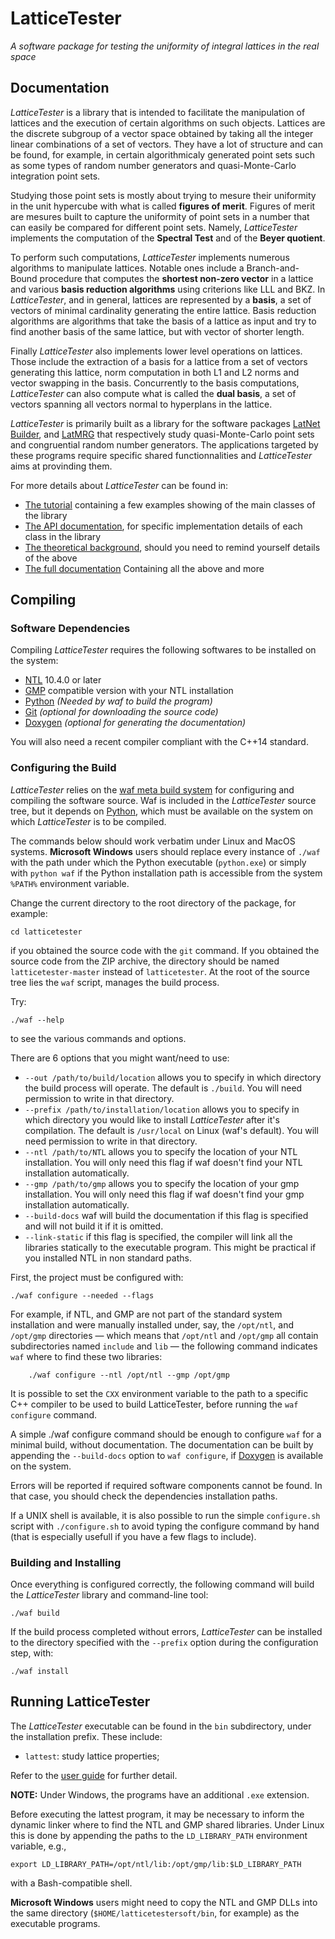 # LatticeTester

_A software package for testing the uniformity of integral lattices in the real space_

## Documentation

_LatticeTester_ is a library that is intended to facilitate the manipulation
of lattices and the execution of certain algorithms on such objects. Lattices
are the discrete subgroup of a vector space obtained by taking all the integer
linear combinations of a set of vectors. They have a lot of structure and can be
found, for example, in certain algorithmicaly generated point sets such as
some types of random number generators and quasi-Monte-Carlo integration point
sets.

Studying those point sets is mostly about trying to mesure their uniformity in
the unit hypercube with what is called **figures of merit**. Figures of merit
are mesures built to capture the uniformity of point sets in a number that can
easily be compared for different point sets. Namely, *LatticeTester* implements
the computation of the **Spectral Test** and of the **Beyer quotient**.

To perform such computations, _LatticeTester_ implements numerous algorithms
to manipulate lattices. Notable ones include a Branch-and-Bound procedure
that computes the **shortest non-zero vector** in a lattice and various **basis
reduction algorithms** using criterions like LLL and BKZ.
In *LatticeTester*, and in general, lattices are represented by a **basis**, a
set of vectors of minimal cardinality generating the entire lattice. Basis
reduction algorithms are algorithms that take the basis of a lattice as input
and try to find another basis of the same lattice, but with vector of shorter
length.

Finally _LatticeTester_ also implements lower level operations on lattices.
Those include the extraction of a basis for a lattice from a set of vectors
generating this lattice, norm computation in both L1 and L2 norms and vector 
swapping in the basis.
Concurrently to the basis computations, _LatticeTester_ can also compute what is
called the **dual basis**, a set of vectors spanning all vectors normal to
hyperplans in the lattice.

_LatticeTester_ is primarily built as a library for the software packages
[LatNet Builder](https://github.com/umontreal-simul/latbuilder),
and [LatMRG](https://github.com/umontreal-simul/latmrg) that
respectively study quasi-Monte-Carlo point sets and congruential random number
generators. The applications targeted by these programs require specific shared
functionnalities and _LatticeTester_ aims at provinding them.

For more details about *LatticeTester* can be found in:
- [The tutorial](http://umontreal-simul.github.io/latticetester/) containing a
  few examples showing of the main classes of the library
- [The API documentation](http://umontreal-simul.github.io/latticetester/namespaces.html), for
  specific implementation details of each class in the library
- [The theoretical background](http://umontreal-simul.github.io/latticetester/),
  should you need to remind yourself details of the above
- [The full documentation](http://umontreal-simul.github.io/latticetester/) Containing all the above and more

## Compiling

### Software Dependencies

Compiling *LatticeTester* requires the following softwares to be installed on
the system:

* [NTL](http://www.shoup.net/ntl/index.html) 10.4.0 or later
* [GMP](https://gmplib.org/) compatible version with your NTL installation
* [Python](https://www.python.org/) *(Needed by waf to build the program)*
* [Git](http://git-scm.com/) *(optional for downloading the source code)*
* [Doxygen](http://www.stack.nl/~dimitri/doxygen/) *(optional for generating
  the documentation)*

You will also need a recent compiler compliant with the C++14 standard.

### Configuring the Build

*LatticeTester* relies on the
[waf meta build system](https://code.google.com/p/waf/) for configuring and
compiling the software source. Waf is included in the *LatticeTester* source 
tree, but it depends on [Python](http://python.org/download), which must be 
available on the system on which *LatticeTester* is to be compiled.

The commands below should work verbatim under Linux and MacOS systems.
**Microsoft Windows** users should replace every instance of `./waf` 
with the path under which the Python executable
(`python.exe`) or simply with `python waf`
if the Python installation path is accessible from the system `%PATH%`
environment variable.

Change the current directory to the root directory of the package, for example:

    cd latticetester

if you obtained the source code with the `git` command.
If you obtained the source code from the ZIP archive, the directory should be
named `latticetester-master` instead of `latticetester`.
At the root of the source tree lies the `waf` script, manages the build
process.

Try:

	./waf --help

to see the various commands and options.

There are 6 options that you might want/need to use:
- `--out /path/to/build/location` allows you to specify in which directory the
  build process will operate. The default is `./build`. You will need permission
  to write in that directory.
- `--prefix /path/to/installation/location` allows you to specify in which 
  directory you would like to install *LatticeTester* after it's compilation.
  The default is `/usr/local` on Linux (waf's default). You will need permission
  to write in that directory.
- `--ntl /path/to/NTL` allows you to specify the location of your NTL 
  installation. You will only need this flag if waf doesn't find your NTL
  installation automatically.
- `--gmp /path/to/gmp` allows you to specify the location of your gmp
  installation. You will only need this flag if waf doesn't find your gmp
  installation automatically.
- `--build-docs` waf will build the documentation if this flag is specified and 
  will not build it if it is omitted.
- `--link-static` if this flag is specified, the compiler will link all the 
  libraries statically to the executable program. This might be practical if
  you installed NTL in non standard paths.

First, the project must be configured with:

	./waf configure --needed --flags

For example, if NTL, and GMP are not part of the standard system installation and were
manually installed under, say, the `/opt/ntl`, and `/opt/gmp` directories —
which means that `/opt/ntl` and `/opt/gmp` all contain subdirectories named
`include` and `lib` — the following command indicates `waf` where to find these
two libraries:

        ./waf configure --ntl /opt/ntl --gmp /opt/gmp

It is possible to set the `CXX` environment variable to the path to a specific
C++ compiler to be used to build LatticeTester, before running the `waf
configure` command.

A simple 
    ./waf configure
command should be enough to configure `waf` for a minimal build,
without documentation. The documentation can be built by
appending the `--build-docs` option to `waf configure`, if
  [Doxygen](http://www.stack.nl/~dimitri/doxygen/) is available on the system.

Errors will be reported if required software components cannot be found.  In
that case, you should check the dependencies installation paths.

If a UNIX shell is available, it is also possible to run the simple `configure.sh`
script with `./configure.sh` to avoid typing the configure command by hand 
(that is especially usefull if you have a few flags to include).

### Building and Installing

Once everything is configured correctly, the following command will build the
*LatticeTester* library and command-line tool:

    ./waf build

If the build process completed without errors, *LatticeTester* can be installed to the
directory specified with the `--prefix` option during the configuration step,
with:

    ./waf install


## Running LatticeTester

The *LatticeTester* executable can be found in the `bin` subdirectory, under 
the installation prefix. These include:

- `lattest`: study lattice properties;

Refer to the [user guide](http://umontreal-simul.github.io/latticetester/) for 
further detail.

**NOTE:** Under Windows, the programs have an additional `.exe` extension.

Before executing the lattest program, it may be necessary to inform the dynamic
linker where to find the NTL and GMP shared libraries.  Under Linux
this is done by appending the paths to the `LD_LIBRARY_PATH` environment
variable, e.g.,

    export LD_LIBRARY_PATH=/opt/ntl/lib:/opt/gmp/lib:$LD_LIBRARY_PATH

with a Bash-compatible shell.

**Microsoft Windows** users might need to copy the NTL and GMP DLLs into the
same directory (`$HOME/latticetestersoft/bin`, for example) as the executable programs.
